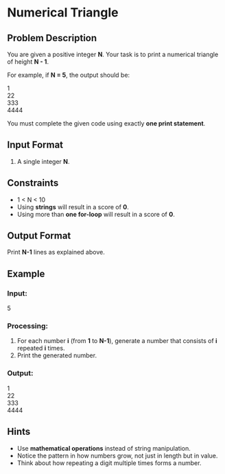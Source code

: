# Numerical Triangle  

## Problem Description  
You are given a positive integer **N**. Your task is to print a numerical triangle of height **N - 1**.  

For example, if **N = 5**, the output should be:  

1  
22  
333  
4444  

You must complete the given code using exactly **one print statement**.  

## Input Format  
1. A single integer **N**.  

## Constraints  
- 1 < N < 10 
- Using **strings** will result in a score of **0**.  
- Using more than **one for-loop** will result in a score of **0**.  

## Output Format  
Print **N-1** lines as explained above.  

## Example  

### Input:
5

### Processing:  
1. For each number **i** (from **1** to **N-1**), generate a number that consists of **i** repeated **i** times.  
2. Print the generated number.  

### Output:
1  
22  
333  
4444  

## Hints  
- Use **mathematical operations** instead of string manipulation.  
- Notice the pattern in how numbers grow, not just in length but in value.  
- Think about how repeating a digit multiple times forms a number.  